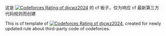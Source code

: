 这是 [![Codeforces Rating of @cwz2024](https://cfrating.baoshuo.dev/rating?username=cwz2024&style=flat-square)](https://codeforces.com/profile/cwz2024) 的 cf 板子，仅为响应 cf 最新第三方代码规则而创建

This is cf template of [![Codeforces Rating of @cwz2024](https://cfrating.baoshuo.dev/rating?username=cwz2024&style=flat-square)](https://codeforces.com/profile/cwz2024), created for newly updated rule about third-party code of codeforces.